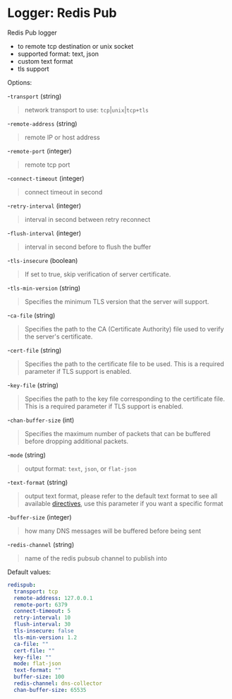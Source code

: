
# Logger: Redis Pub

Redis Pub logger

* to remote tcp destination or unix socket
* supported format: text, json
* custom text format
* tls support

Options:

-`transport` (string)
  > network transport to use: `tcp`|`unix`|`tcp+tls`

-`remote-address` (string)
  > remote IP or host address

-`remote-port` (integer)
  > remote tcp port

-`connect-timeout` (integer)
  > connect timeout in second

-`retry-interval` (integer)
  > interval in second between retry reconnect

-`flush-interval` (integer)
  > interval in second before to flush the buffer

-`tls-insecure` (boolean)
  > If set to true, skip verification of server certificate.

-`tls-min-version` (string)
  > Specifies the minimum TLS version that the server will support.

-`ca-file` (string)
  > Specifies the path to the CA (Certificate Authority) file used to verify the server's certificate.

-`cert-file` (string)
  > Specifies the path to the certificate file to be used. This is a required parameter if TLS support is enabled.

-`key-file` (string)
  > Specifies the path to the key file corresponding to the certificate file. This is a required parameter if TLS support is enabled.

-`chan-buffer-size` (int)
  > Specifies the maximum number of packets that can be buffered before dropping additional packets.

-`mode` (string)
  > output format: `text`, `json`, or `flat-json`

-`text-format` (string)
  > output text format, please refer to the default text format to see all available [directives](../configuration.md#custom-text-format), use this parameter if you want a specific format

-`buffer-size` (integer)
  > how many DNS messages will be buffered before being sent

-`redis-channel` (string)
  > name of the redis pubsub channel to publish into

Default values:

```yaml
redispub:
  transport: tcp
  remote-address: 127.0.0.1
  remote-port: 6379
  connect-timeout: 5
  retry-interval: 10
  flush-interval: 30
  tls-insecure: false
  tls-min-version: 1.2
  ca-file: ""
  cert-file: ""
  key-file: ""
  mode: flat-json
  text-format: ""
  buffer-size: 100
  redis-channel: dns-collector
  chan-buffer-size: 65535
```
